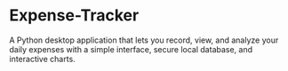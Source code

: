 # Expense-Tracker
A Python desktop application that lets you record, view, and analyze your daily expenses with a simple interface, secure local database, and interactive charts.
